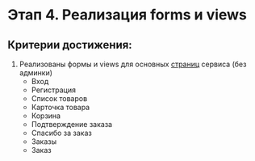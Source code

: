# Этап 4. Реализация forms и views

## Критерии достижения:

1. Реализованы формы и views для основных [страниц](screens.md) сервиса (без админки)
   - Вход
   - Регистрация
   - Список товаров
   - Карточка товара
   - Корзина
   - Подтверждение заказа
   - Спасибо за заказ
   - Заказы
   - Заказ
